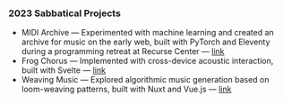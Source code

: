 ### 2023 Sabbatical Projects
- MIDI Archive — Experimented with machine learning and created an archive for music on the early web, built with PyTorch and Eleventy during a programming retreat at Recurse Center — [link](https://github.com/reubenson/midi-archive)
- Frog Chorus — Implemented with cross-device acoustic interaction, built with Svelte — [link](https://github.com/reubenson/frog-chorus)
- Weaving Music — Explored algorithmic music generation based on loom-weaving patterns, built with Nuxt and Vue.js — [link](https://github.com/reubenson/weaving)
